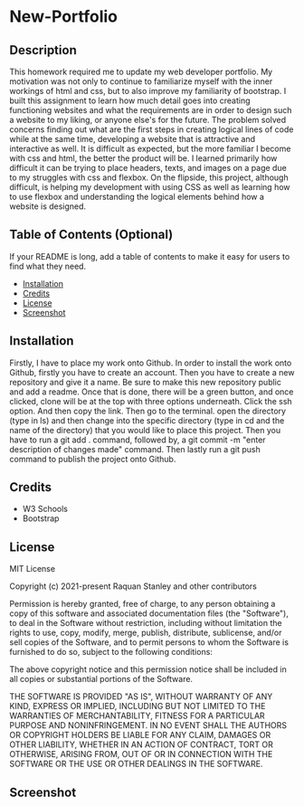 # New-Portfolio 
## Description
This homework required me to update my web developer portfolio. My motivation was not only to continue to familiarize myself with the inner workings of html and css, but to also improve my familiarity of bootstrap. I built this assignment to learn how much detail goes into creating functioning websites and what the requirements are in order to design such a website to my liking, or anyone else's for the future. The problem solved concerns finding out what are the first steps in creating logical lines of code while at the same time, developing a website that is attractive and interactive as well. It is difficult as expected, but the more familiar I become with css and html, the better the product will be. I learned primarily how difficult it can be trying to place headers, texts, and images on a page due to my struggles with css and flexbox. On the flipside, this project, although difficult, is helping my development with using CSS as well as learning how to use flexbox and understanding the logical elements behind how a website is designed.
## Table of Contents (Optional)
If your README is long, add a table of contents to make it easy for users to find what they need.
- [Installation](#installation)
- [Credits](#credits)
- [License](#license)
- [Screenshot](#screenshot)

## Installation
Firstly, I have to place my work onto Github. In order to install the work onto Github, firstly you have to create an account. Then you have to create a new repository and give it a name. Be sure to make this new repository public and add a readme. Once that is done, there will be a green button, and once clicked, clone will be at the top with three options underneath. Click the ssh option. And then copy the link. Then go to the terminal. open the directory (type in ls) and then change into the specific directory (type in cd and the name of the directory) that you would like to place this project. Then you have to run a git add . command, followed by, a git commit -m "enter description of changes made" command. Then lastly run a git push command to publish the project onto Github.

## Credits
- W3 Schools 
- Bootstrap

## License
MIT License

Copyright (c) 2021-present Raquan Stanley and other contributors

Permission is hereby granted, free of charge, to any person obtaining
a copy of this software and associated documentation files (the
"Software"), to deal in the Software without restriction, including
without limitation the rights to use, copy, modify, merge, publish,
distribute, sublicense, and/or sell copies of the Software, and to
permit persons to whom the Software is furnished to do so, subject to
the following conditions:

The above copyright notice and this permission notice shall be
included in all copies or substantial portions of the Software.

THE SOFTWARE IS PROVIDED "AS IS", WITHOUT WARRANTY OF ANY KIND,
EXPRESS OR IMPLIED, INCLUDING BUT NOT LIMITED TO THE WARRANTIES OF
MERCHANTABILITY, FITNESS FOR A PARTICULAR PURPOSE AND
NONINFRINGEMENT. IN NO EVENT SHALL THE AUTHORS OR COPYRIGHT HOLDERS BE
LIABLE FOR ANY CLAIM, DAMAGES OR OTHER LIABILITY, WHETHER IN AN ACTION
OF CONTRACT, TORT OR OTHERWISE, ARISING FROM, OUT OF OR IN CONNECTION
WITH THE SOFTWARE OR THE USE OR OTHER DEALINGS IN THE SOFTWARE.

## Screenshot 